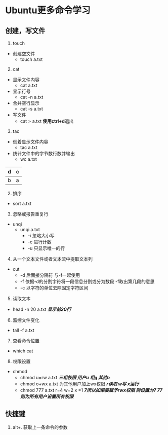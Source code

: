 # Ubuntu更多命令学习
## 创建，写文件
1. touch
* 创建空文件 
  * touch a.txt 
2. cat
* 显示文件内容
  * cat a.txt
* 显示行号
  * cat -n a.txt
* 合并空行显示
  * cat -s a.txt
* 写文件
  * cat > a.txt  **使用ctrl+d**退出
3. tac
* 倒着显示文件内容
  * tac a.txt
* 统计文件中的字节数行数并输出
  * wc a.txt

| d | c |
|---|---|
| b | a |

2. 排序
* sort a.txt
3. 忽略或报告重复行
* unqi
  * unqi a.txt
    * -i 忽略大小写
    * -c 进行计数
    * -u 只显示唯一的行
4. 从一个文本文件或者文本流中提取文本列
* cut
  * -d 后面接分隔符 与-f一起使用
  * -f 依据-d的分割字符将一段信息分割或分为数段 -f取出第几段的意思
  * -c 以字符的单位去除固定字符区间
5. 读取文本
* head -n 20 a.txt ***显示前20行***
6. 监控文件变化
* tall -f a.txt
7. 查看命令位置
* which cat
8. 权限设置
* chmod
    * chmod u=rw a.txt ***三组权限  用户u 组g 其他o***
    * chmod o+wx a.txt 为其他用户加上wx权限 ***r读取 w写 x运行***
    * chmod 777 a.txt r=4 w=2 x =1  ***7所以如果要赋予rwx权限 则设置为7 77 则为所有用户设置所有权限***
## 快捷键
1. alt+. 获取上一条命令的参数
